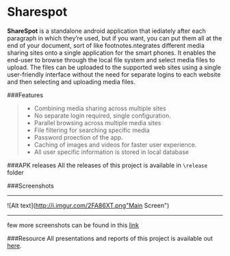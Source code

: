 Sharespot
=========

**ShareSpot** is a standalone android application that iediately after each paragraph in which they’re used, but if you want, you can put them all at the end of your document, sort of like footnotes.ntegrates different media sharing sites onto a single application for the smart phones. It enables the end-user to browse through the local file system and select media files to upload. The files can be uploaded to the supported web sites using a single user-friendly interface without the need for separate logins to each website and then selecting and uploading media files.


###Features
> * Combining media sharing across multiple sites
> * No separate login required, single configuration.
> * Parallel browsing across multiple media sites
> * File filtering for searching specific media
> * Password proection of the app.
> * Caching of images and videos for faster user experience.
> * All user specific information is stored in local database



###APK releases
All the releases of this project is available in `\release` folder

###Screenshots
- - -
![Alt text](http://i.imgur.com/2FA86XT.png"Main Screen")
- - -
few more screenshots can be found in this [link]




###Resource
All presentations and reports of this project is available out [here].

[here]:http://1drv.ms/1xouPBM
[link]:http://imgur.com/a/zhyUU#0
